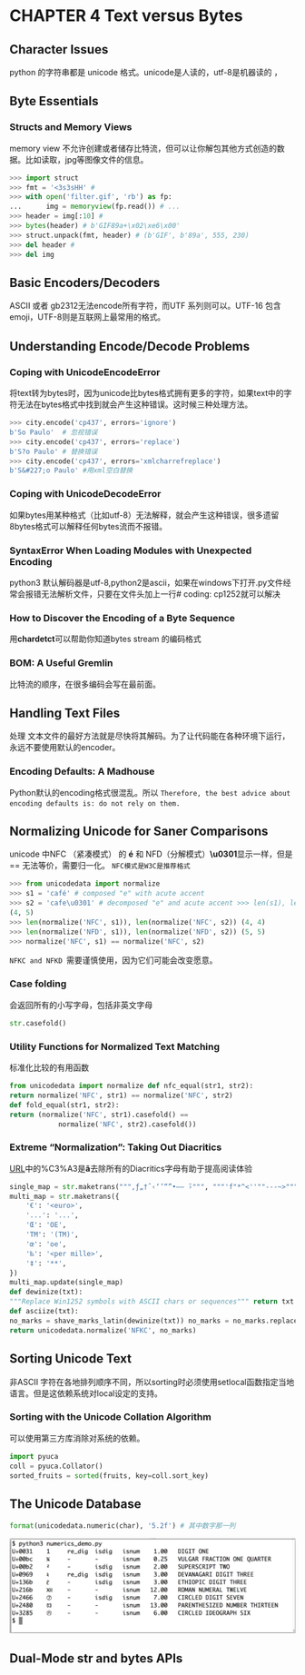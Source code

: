 # CHAPTER 4 Text versus Bytes
## Character Issues
python 的字符串都是 unicode 格式。unicode是人读的，utf-8是机器读的 ，

## Byte Essentials
### Structs and Memory Views
memory view 不允许创建或者储存比特流，但可以让你解包其他方式创造的数据。比如读取，jpg等图像文件的信息。

```python
>>> import struct
>>> fmt = '<3s3sHH' #
>>> with open('filter.gif', 'rb') as fp: 
...      img = memoryview(fp.read()) # ...
>>> header = img[:10] #
>>> bytes(header) # b'GIF89a+\x02\xe6\x00'
>>> struct.unpack(fmt, header) # (b'GIF', b'89a', 555, 230)
>>> del header #
>>> del img
```

## Basic Encoders/Decoders
ASCII 或者 gb2312无法encode所有字符，而UTF 系列则可以。UTF-16 包含emoji，UTF-8则是互联网上最常用的格式。

## Understanding Encode/Decode Problems
### Coping with UnicodeEncodeError
将text转为bytes时，因为unicode比bytes格式拥有更多的字符，如果text中的字符无法在bytes格式中找到就会产生这种错误。这时候三种处理方法。
```python
>>> city.encode('cp437', errors='ignore')
b'So Paulo'  # 忽视错误
>>> city.encode('cp437', errors='replace')
b'S?o Paulo' # 替换错误
>>> city.encode('cp437', errors='xmlcharrefreplace')
b'S&#227;o Paulo' #用xml空白替换
```

### Coping with UnicodeDecodeError
如果bytes用某种格式（比如utf-8）无法解释，就会产生这种错误，很多遗留8bytes格式可以解释任何bytes流而不报错。

### SyntaxError When Loading Modules with Unexpected Encoding
python3 默认解码器是utf-8,python2是ascii，如果在windows下打开.py文件经常会报错无法解析文件，只要在文件头加上一行# coding: cp1252就可以解决

### How to Discover the Encoding of a Byte Sequence
用**chardetct**可以帮助你知道bytes stream 的编码格式

### BOM: A Useful Gremlin
比特流的顺序，在很多编码会写在最前面。


## Handling Text Files
处理 文本文件的最好方法就是尽快将其解码。为了让代码能在各种环境下运行，永远不要使用默认的encoder。

### Encoding Defaults: A Madhouse
Python默认的encoding格式很混乱。所以
`Therefore, the best advice about encoding defaults is: do not rely on them.`

## Normalizing Unicode for Saner Comparisons
unicode 中NFC （紧凑模式） 的 **é** 和 NFD（分解模式）**\u0301**显示一样，但是 == 无法等价，需要归一化。 `NFC模式是W3C是推荐格式`
```python
>>> from unicodedata import normalize
>>> s1 = 'café' # composed "e" with acute accent
>>> s2 = 'cafe\u0301' # decomposed "e" and acute accent >>> len(s1), len(s2)
(4, 5)
>>> len(normalize('NFC', s1)), len(normalize('NFC', s2)) (4, 4)
>>> len(normalize('NFD', s1)), len(normalize('NFD', s2)) (5, 5)
>>> normalize('NFC', s1) == normalize('NFC', s2)
```
`NFKC and NFKD `需要谨慎使用，因为它们可能会改变愿意。

### Case folding 
会返回所有的小写字母，包括非英文字母
```python
str.casefold()
```

### Utility Functions for Normalized Text Matching
标准化比较的有用函数
```python
from unicodedata import normalize def nfc_equal(str1, str2):
return normalize('NFC', str1) == normalize('NFC', str2)
def fold_equal(str1, str2):
return (normalize('NFC', str1).casefold() ==
            normalize('NFC', str2).casefold())
```
### Extreme “Normalization”: Taking Out Diacritics

[URL](http://en.wikipedia.org/wiki/S%C3%A3o_Paulo)中的%C3%A3是**ã**去除所有的Diacritics字母有助于提高阅读体验

```python
single_map = str.maketrans("""‚ƒ„†ˆ‹‘’“”•–— ̃›""", """'f"*^<''""---~>""")
multi_map = str.maketrans({
    '€': '<euro>',
    '...': '...',
    'Œ': 'OE',
    'TM': '(TM)',
    'œ': 'oe',
    '‰': '<per mille>',
    '‡': '**',
})
multi_map.update(single_map)
def dewinize(txt):
"""Replace Win1252 symbols with ASCII chars or sequences""" return txt.translate(multi_map)
def asciize(txt):
no_marks = shave_marks_latin(dewinize(txt)) no_marks = no_marks.replace('ß', 'ss')
return unicodedata.normalize('NFKC', no_marks)
```

## Sorting Unicode Text
非ASCII 字符在各地排列顺序不同，所以sorting时必须使用setlocal函数指定当地语言。但是这依赖系统对local设定的支持。

### Sorting with the Unicode Collation Algorithm
可以使用第三方库消除对系统的依赖。
```python
import pyuca
coll = pyuca.Collator()
sorted_fruits = sorted(fruits, key=coll.sort_key)
```
## The Unicode Database
```python
format(unicodedata.numeric(char), '5.2f') # 其中数字那一列
```

![char\_type.png](char_type.png)

## Dual-Mode str and bytes APIs
